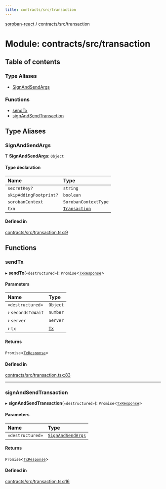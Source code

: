```yaml
---
title: contracts/src/transaction
---
```

[soroban-react](../README.md) / contracts/src/transaction

# Module: contracts/src/transaction

## Table of contents

### Type Aliases

- [SignAndSendArgs](contracts_src_transaction.md#signandsendargs)

### Functions

- [sendTx](contracts_src_transaction.md#sendtx)
- [signAndSendTransaction](contracts_src_transaction.md#signandsendtransaction)

## Type Aliases

### SignAndSendArgs

Ƭ **SignAndSendArgs**: `Object`

#### Type declaration

| Name | Type |
| :------ | :------ |
| `secretKey?` | `string` |
| `skipAddingFootprint?` | `boolean` |
| `sorobanContext` | `SorobanContextType` |
| `txn` | [`Transaction`](contracts_src_types.md#transaction) |

#### Defined in

[contracts/src/transaction.tsx:9](https://github.com/paltalabs/soroban-react/blob/50e8963/packages/contracts/src/transaction.tsx#L9)

## Functions

### sendTx

▸ **sendTx**(`«destructured»`): `Promise`\<[`TxResponse`](contracts_src_types.md#txresponse)\>

#### Parameters

| Name | Type |
| :------ | :------ |
| `«destructured»` | `Object` |
| › `secondsToWait` | `number` |
| › `server` | `Server` |
| › `tx` | [`Tx`](contracts_src_types.md#tx) |

#### Returns

`Promise`\<[`TxResponse`](contracts_src_types.md#txresponse)\>

#### Defined in

[contracts/src/transaction.tsx:83](https://github.com/paltalabs/soroban-react/blob/50e8963/packages/contracts/src/transaction.tsx#L83)

___

### signAndSendTransaction

▸ **signAndSendTransaction**(`«destructured»`): `Promise`\<[`TxResponse`](contracts_src_types.md#txresponse)\>

#### Parameters

| Name | Type |
| :------ | :------ |
| `«destructured»` | [`SignAndSendArgs`](contracts_src_transaction.md#signandsendargs) |

#### Returns

`Promise`\<[`TxResponse`](contracts_src_types.md#txresponse)\>

#### Defined in

[contracts/src/transaction.tsx:16](https://github.com/paltalabs/soroban-react/blob/50e8963/packages/contracts/src/transaction.tsx#L16)
